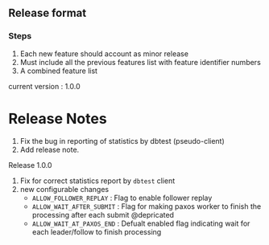 ## Release format
### Steps
1. Each new feature should account as minor release
2. Must include all the previous features list with feature identifier numbers
3. A combined feature list

current version : 1.0.0

Release Notes
=================
1. Fix the bug in reporting of statistics by dbtest (pseudo-client)
2. Add release note.

Release 1.0.0

1. Fix for correct statistics report by `dbtest` client
2. new configurable changes
    - `ALLOW_FOLLOWER_REPLAY` : Flag to enable follower replay
    - `ALLOW_WAIT_AFTER_SUBMIT` : Flag for making paxos worker to finish the processing after each submit @depricated
    - `ALLOW_WAIT_AT_PAXOS_END` : Defualt enabled flag indicating wait for each leader/follow to finish processing